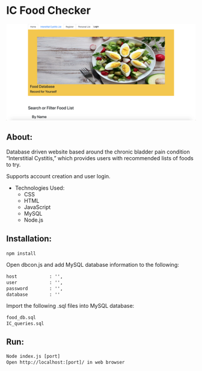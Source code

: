 # IC Food Checker

![IC Food Checker](https://github.com/patrickdicks/IC_Food_Checker/blob/master/IC_Food_Checker.png)

## About:
Database driven website based around the chronic bladder pain condition “Interstitial Cystitis,” which provides users with recommended lists of foods to try.

Supports account creation and user login. 

* Technologies Used:
  * CSS
  * HTML
  * JavaScript
  * MySQL
  * Node.js

## Installation:
```
npm install
```
Open dbcon.js and add MySQL database information to the following:
```
host            : '',
user            : '',
password        : '',
database        : ''
```

Import the following .sql files into MySQL database:
```
food_db.sql
IC_queries.sql
```

## Run:
```
Node index.js [port]
Open http://localhost:[port]/ in web browser
```
